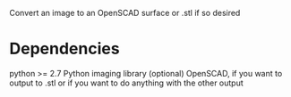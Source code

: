 Convert an image to an OpenSCAD surface or .stl if so desired

Dependencies
============
python >= 2.7
Python imaging library
(optional) OpenSCAD, if you want to output to .stl or if you want to do anything with the other output
